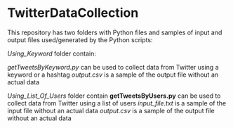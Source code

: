 # TwitterDataCollection
This repository has two folders with Python files and samples of input and output files used/generated by the Python scripts:

*Using_Keyword* folder contain:

*getTweetsByKeyword.py* can be used to collect data from Twitter using a keyword or a hashtag
*output.csv* is a sample of the output file without an actual data

*Using_List_Of_Users* folder contain
**getTweetsByUsers.py** can be used to collect data from Twitter using a list of users
*input_file.txt* is a sample of the input file without an actual data
*output.csv* is a sample of the output file without an actual data
